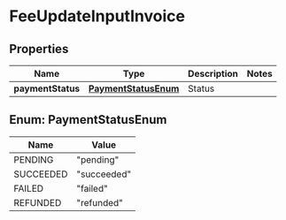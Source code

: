 

# FeeUpdateInputInvoice


## Properties

| Name | Type | Description | Notes |
|------------ | ------------- | ------------- | -------------|
|**paymentStatus** | [**PaymentStatusEnum**](#PaymentStatusEnum) | Status |  |



## Enum: PaymentStatusEnum

| Name | Value |
|---- | -----|
| PENDING | &quot;pending&quot; |
| SUCCEEDED | &quot;succeeded&quot; |
| FAILED | &quot;failed&quot; |
| REFUNDED | &quot;refunded&quot; |



